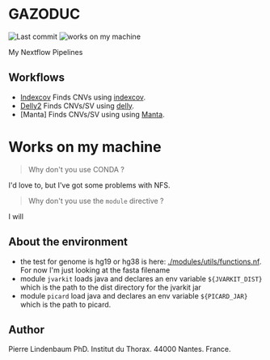 GAZODUC
=======

![Last commit](https://img.shields.io/github/last-commit/lindenb/gazoduc-nf.png)
![works on my machine](https://img.shields.io/static/v1?label=works+on&message=my+machine&color=green)

My Nextflow Pipelines

## Workflows

  * [Indexcov](workflows/indexcov/README.md) Finds CNVs using [indexcov](https://github.com/brentp/goleft/tree/master/indexcov#indexcov).
  * [Delly2](workflows/delly2/README.md) Finds CNVs/SV using [delly](https://github.com/dellytools/delly).
  * [Manta] Finds CNVs/SV using using [Manta](https://github.com/Illumina/manta).

# Works on my machine

> Why don't you use CONDA ?

I'd love to, but I've got some problems with NFS.

> Why don't you use the `module` directive ?

I will

## About the environment

 * the test for genome is hg19 or hg38 is  here: [./modules/utils/functions.nf](./modules/utils/functions.nf). For now I'm just looking at the fasta filename
 * module `jvarkit` loads java and declares an env variable `${JVARKIT_DIST}` which is the path to the dist directory for the jvarkit jar
 * module `picard` load java and declares an env variable `${PICARD_JAR}` which is the path to picard.

## Author

Pierre Lindenbaum PhD. Institut du Thorax. 44000 Nantes. France.

